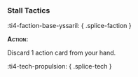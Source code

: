 ### **Stall Tactics**
:ti4-faction-base-yssaril:
{ .splice-faction }

**<span style="font-variant:small-caps;">Action</span>:**

Discard 1 action card from your hand.

:ti4-tech-propulsion:
{ .splice-tech }
